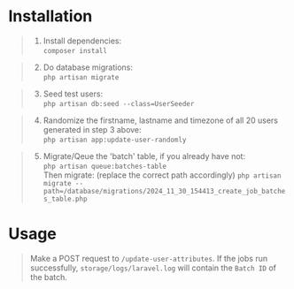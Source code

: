 # Installation
> 1. Install dependencies:<br>
```composer install```

> 2. Do database migrations:<br>
```php artisan migrate```

> 3. Seed test users:<br>
```php artisan db:seed --class=UserSeeder```

> 4. Randomize the firstname, lastname and timezone of all 20 users generated in step 3 above:<br>
```php artisan app:update-user-randomly```

> 5. Migrate/Qeue the 'batch' table, if you already have not:<br>
```php artisan queue:batches-table``` <br>
Then migrate: (replace the correct path accordingly)
```php artisan migrate --path=/database/migrations/2024_11_30_154413_create_job_batches_table.php```


# Usage
> Make a POST request to ```/update-user-attributes```.
> If the jobs run successfully, ```storage/logs/laravel.log``` will contain the ```Batch ID``` of the batch.